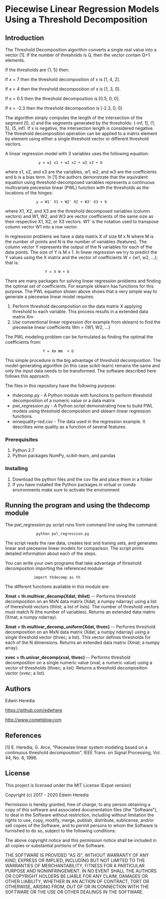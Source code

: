 # Piecewise Linear Regression Models Using a Threshold Decomposition

## Introduction

The Threshold Decomposition algorithm converts a single real value into a vector [1]. If the number of thresholds is Q, 
then the vector contain Q+1 elements. 

If the thresholds are {1, 5} then: 

If x = 7 then the threshold decomposition of x is [1, 4, 2].

If x = 4 then the threshold decomposition of x is [1, 3, 0].

If x = 0.5 then the threshold decomposition is [0.5, 0, 0].

If x = -2.3 then the threshold decomposition is [-2.3, 0, 0]

The algorithm simply computes the length of the intersection of the segment [0, x] and the segments
generated by the thresholds: (-inf, 1], (1, 5], (5, inf). If x is negative, the intersection length is considered
negative. The threshold decomposition operation can be applied to a matrix element by element using either a single
threshold vector or different threshold vectors.

A linear regression model with 3 variables uses the following equation: 

                   y = w1 x1 + w2 x2 + w3 x3 + b
                   
where x1, x2, and x3 are the variables, w1, w2, and w3 are the coefficients and b is a bias term. In [1] the authors 
demonstrate that the equivalent equation using threshold-decomposed 
variables represents a continuous multivariate piecewise linear (PWL) function with the
thresholds as the locations of the hinges:

                  y = W1' X1 + W2' X2 + W3' X3 + b
                  
where X1, X2, and X3 are the threshold decomposed variables (column vectors) and W1, W2, and W3 are vector 
coefficients of the same size as their respective X1, X2, or X3 vectors. W1' is the notation used to transpose 
column vector W1 into a row vector. 

In regression problems we have a data matrix X of size M x N where M is the number of points and N is the number 
of variables (features). The column vector Y represents the output of the N variables 
for each of the data points. The size of Y is M x 1. In linear 
regression we try to predict the Y values using the X matrix and the vector of coefficients W = {w1, w2, ...}; that is:

                      Y = X W + b
 
There are many packages for solving linear regression problems and finding the optimal set of coefficients. For
example sklearn has functions for this purpose. The PWL equation shown above shows that a very simple way to generate a piecewise linear model requires: 

1) Perform threshold decomposition on the data matrix X applying threshold to each variable. This process results 
in a extended data matrix Xm
2) Use conventional linear regression (for example from sklearn) to find the piecewise linear coefficients 
Wm = {W1, W2, ...}

The PWL modeling problem can be formulated as finding the optimal the coefficients from:

                     Y = Xm Wm  + b

This simple procedure is the big advantage of threshold decomposition. 
The model-generating algorithm (in this case scikit-learn) remains the same and only the
input data needs to be transformed. The software described here follows this approach.

The files in this repository have the following purpose: 

- thdecomp.py  -  A Python module with functions to perform threshold decomposition of a numeric value or a data matrix
- pwl_regression.py  -  A Python script demonstrating how to build PWL models using threshold decompostion and sklearn
linear regression functions.
- winequality-red.csv  -  The data used in the regression example. It describes wine quality as a function of
several features.

### Prerequisites

1. Python 2.7
2. Python packages NumPy, scikit-learn, and pandas

### Installing

1. Download the python files and the csv file and place them in a folder
2. If you have installed the Python packages in virtual or conda environments make sure to activate the environment

## Running the program and using the thdecomp module

The pwl_regression.py script runs from command line using the command:

                  python pwl_regression.py
                  
The script reads the raw data, creates test and traning sets, and generates linear and piecewise linear models 
for comparison. The script prints detailed information about each of the steps.

You can write your own programs that take advantage of threshold decompostion importing the referenced module: 

                 import thdecomp as th

The different functions available in this module are:

**Xmat = th.multivar_decomp(Xdat, thlist)**  -- Performs threshold decomposition on an MxN data matrix (Xdat; a 
numpy ndarray) using a list of thereshold vectors (thlist; a list of lists). The number of threshold vectors 
must match N (the number of variables). Returns an extended data matrix (Xmat; a numpy ndarray).

**Xmat = th.multivar_decomp_uniform(Xdat, thvec)** -- Performs threshold decomposition on an MxN data matrix 
(Xdat; a numpy ndarray) 
using a single threshold vector (thvec; a list). This vector defines thresholds for each of the N dimensions. 
Returns an extended data matrix (Xmat; a numpy array).

**xvec = th.univar_decomp(xval, thvec)** -- Performs threshold decomposition on a single numeric 
value (xval; a numeric value) using a
vector of thresholds (thvec; a list). Returns a threshold decomposition vector (xvec; a list).

## Authors

Edwin Heredia 

https://github.com/edwhere

http://www.cometglow.com

## References

[1] E. Heredia, G. Arce, "Piecewise linear system modeling based on a continuous threshold decomposition", IEEE 
Trans. on Signal Processing, Vol. 44, No. 6, 1996.


## License

This project is licensed under the MIT License (Expat version)

Copyright (c) 2017 - 2020 Edwin Heredia
 
 Permission is hereby granted, free of charge, to any person obtaining a copy of this software and associated 
 documentation files (the "Software"), to deal in the Software without restriction, including without limitation 
 the rights to use, copy, modify, merge, publish, distribute, sublicense, and/or sell copies of the Software, and 
 to permit persons to whom the Software is furnished to do so, subject to the following conditions:
 
 The above copyright notice and this permission notice shall be included in all copies or substantial portions 
 of the Software.
 
 THE SOFTWARE IS PROVIDED "AS IS", WITHOUT WARRANTY OF ANY KIND, EXPRESS OR IMPLIED, INCLUDING BUT NOT LIMITED 
 TO THE WARRANTIES OF MERCHANTABILITY, FITNESS FOR A PARTICULAR PURPOSE AND NONINFRINGEMENT. IN NO EVENT SHALL 
 THE AUTHORS OR COPYRIGHT HOLDERS BE LIABLE FOR ANY CLAIM, DAMAGES OR OTHER LIABILITY, WHETHER IN AN ACTION OF 
 CONTRACT, TORT OR OTHERWISE, ARISING FROM, OUT OF OR IN CONNECTION WITH THE SOFTWARE OR THE USE OR OTHER 
 DEALINGS IN THE SOFTWARE.





